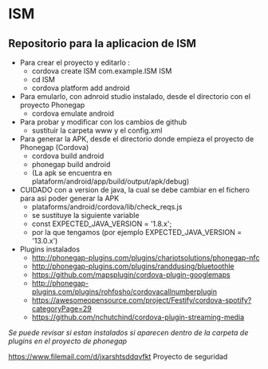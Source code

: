 # ISM
## Repositorio para la aplicacion de ISM
* Para crear el proyecto y editarlo :
  * cordova create ISM com.example.ISM ISM
  * cd ISM
  * cordova platform add android
* Para emularlo, con adnroid studio instalado, desde el directorio con el proyecto Phonegap
  * cordova emulate android
* Para probar y modificar con los cambios de github
  * sustituir la carpeta www y el config.xml
* Para generar la APK, desde el directorio donde empieza el proyecto de Phonegap (Cordova)
  * cordova build android 
  * phonegap build android 
  * (La apk se encuentra en plataform/android/app/build/output/apk/debug)
* CUIDADO con a version de java, la cual se debe cambiar en el fichero para asi poder generar la APK
  * plataforms/android/cordova/lib/check_reqs.js
   * se sustituye la siguiente variable 
    * const EXPECTED_JAVA_VERSION = '1.8.x'; 
   * por la que tengamos (por ejemplo EXPECTED_JAVA_VERSION = '13.0.x')
 * Plugins instalados
   * http://phonegap-plugins.com/plugins/chariotsolutions/phonegap-nfc 
   * http://phonegap-plugins.com/plugins/randdusing/bluetoothle 
   * https://github.com/mapsplugin/cordova-plugin-googlemaps
   * http://phonegap-plugins.com/plugins/rohfosho/cordovacallnumberplugin
   * https://awesomeopensource.com/project/Festify/cordova-spotify?categoryPage=29
   * https://github.com/nchutchind/cordova-plugin-streaming-media
  
  *Se puede revisar si estan instalados si aparecen dentro de la carpeta de plugins en el proyecto de phonegap*
  
  
  https://www.filemail.com/d/jxarshtsddqvfkt Proyecto de seguridad
  
